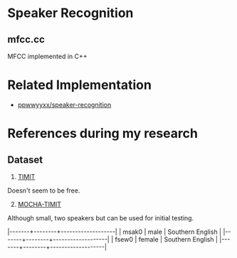 # Speaker Recognition



## mfcc.cc
MFCC implemented in C++

# Related Implementation

- [ppwwyyxx/speaker-recognition](https://github.com/ppwwyyxx/speaker-recognition)

# References during my research

## Dataset

1. [TIMIT](https://catalog.ldc.upenn.edu/LDC93S1)

Doesn't seem to be free.

2. [MOCHA-TIMIT](http://www.cstr.ed.ac.uk/research/projects/artic/mocha.html)

Although small, two speakers but can be used for initial testing.

|-------+--------+-------------------|
| msak0 | male   | Southern  English |
|-------+--------+-------------------|
| fsew0 | female | Southern  English |
|-------+--------+-------------------|
